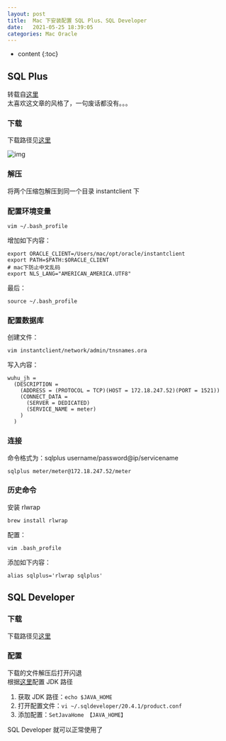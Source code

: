 ```yaml
---
layout: post
title:  Mac 下安装配置 SQL Plus、SQL Developer
date:   2021-05-25 18:39:05
categories: Mac Oracle
---
```


* content
{:toc}

## SQL Plus

转载自[这里](https://www.cnblogs.com/zhuxiang1633/p/13933545.html)  
太喜欢这文章的风格了，一句废话都没有。。。

### 下载

下载路径见[这里](https://www.oracle.com/database/technologies/instant-client/macos-intel-x86-downloads.html)

![img](https://linyongchao.github.io/static/img/oracle-client.png)

### 解压

将两个压缩包解压到同一个目录 instantclient 下

### 配置环境变量

	vim ~/.bash_profile

增加如下内容：

	export ORACLE_CLIENT=/Users/mac/opt/oracle/instantclient
	export PATH=$PATH:$ORACLE_CLIENT
	# mac下防止中文乱码
	export NLS_LANG="AMERICAN_AMERICA.UTF8"
	
最后：
	
	source ~/.bash_profile

### 配置数据库

创建文件：

	vim instantclient/network/admin/tnsnames.ora

写入内容：

	wuhu_jh =
	  (DESCRIPTION =
	    (ADDRESS = (PROTOCOL = TCP)(HOST = 172.18.247.52)(PORT = 1521))
	    (CONNECT_DATA =
	      (SERVER = DEDICATED)
	      (SERVICE_NAME = meter)
	    )
	  )
	  
### 连接

命令格式为：sqlplus username/password@ip/servicename

	sqlplus meter/meter@172.18.247.52/meter

### 历史命令

安装 rlwrap

	brew install rlwrap
	
配置：
  
	vim .bash_profile

添加如下内容：

	alias sqlplus='rlwrap sqlplus'
	
## SQL Developer

### 下载

下载路径见[这里](https://www.oracle.com/tools/downloads/sqldev-downloads.html)

### 配置

下载的文件解压后打开闪退  
根据[这里](https://blog.csdn.net/qq_38989725/article/details/114684337)配置 JDK 路径

1. 获取 JDK 路径：```echo $JAVA_HOME```
2. 打开配置文件：```vi ~/.sqldeveloper/20.4.1/product.conf```
3. 添加配置：```SetJavaHome 【JAVA_HOME】```

SQL Developer 就可以正常使用了
